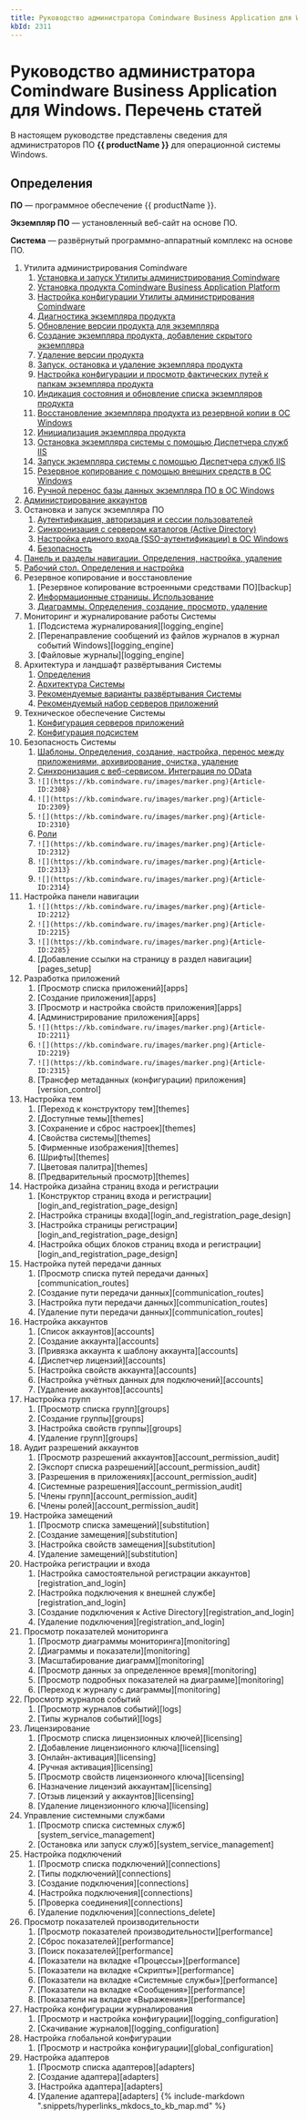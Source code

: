```yaml
---
title: Руководство администратора Comindware Business Application для Windows. Перечень статей
kbId: 2311
---
```


# Руководство администратора Comindware Business Application для Windows. Перечень статей

В настоящем руководстве представлены сведения для администраторов ПО **{{ productName }}** для операционной системы Windows.

## Определения

**ПО** — программное обеспечение {{ productName }}.

**Экземпляр ПО** — установленный веб-сайт на основе ПО.

**Система** — развёрнутый программно-аппаратный комплекс на основе ПО.

1. Утилита администрирования Comindware
    1. [Установка и запуск Утилиты администрирования Comindware](https://kb.comindware.ru/article.php?id=2027)
    2. [Установка продукта Comindware Business Application Platform](https://kb.comindware.ru/article.php?id=2294)
    3. [Настройка конфигурации Утилиты администрирования Comindware](https://kb.comindware.ru/article.php?id=2295)
    4. [Диагностика экземпляра продукта](https://kb.comindware.ru/article.php?id=2028)
    5. [Обновление версии продукта для экземпляра](https://kb.comindware.ru/article.php?id=2029)
    6. [Создание экземпляра продукта, добавление скрытого экземпляра](https://kb.comindware.ru/article.php?id=2030)
    7. [Удаление версии продукта](https://kb.comindware.ru/article.php?id=2031)
    8. [Запуск, остановка и удаление экземпляра продукта](https://kb.comindware.ru/article.php?id=2032)
    9. [Настройка конфигурации и просмотр фактических путей к папкам экземпляра продукта](https://kb.comindware.ru/article.php?id=2033)
    10. [Индикация состояния и обновление списка экземпляров продукта](https://kb.comindware.ru/article.php?id=2034)
    11. [Восстановление экземпляра продукта из резервной копии в ОС Windows](https://kb.comindware.ru/article.php?id=2035)
    12. [Инициализация экземпляра продукта](https://kb.comindware.ru/article.php?id=2036)
    13. [Остановка экземпляра системы с помощью Диспетчера служб IIS](https://kb.comindware.ru/article.php?id=2037)
    14. [Запуск экземпляра системы с помощью Диспетчера служб IIS](https://kb.comindware.ru/article.php?id=2038)
    15. [Резервное копирование с помощью внешних средств в ОС Windows](https://kb.comindware.ru/article.php?id=2039)
    16. [Ручной перенос базы данных экземпляра ПО в ОС Windows](https://kb.comindware.ru/article.php?id=2040)
2. [Администрирование аккаунтов](https://kb.comindware.ru/article.php?id=2296)
3. Остановка и запуск экземпляра ПО
    1. [Аутентификация, авторизация и сессии пользователей](https://kb.comindware.ru/article.php?id=2297)
    2. [Синхронизация с сервером каталогов (Active Directory)](https://kb.comindware.ru/article.php?id=2298)
    3. [Настройка единого входа (SSO-аутентификации) в ОС Windows](https://kb.comindware.ru/article.php?id=2299)
    4. [Безопасность](https://kb.comindware.ru/article.php?id=2300)
4. [Панель и разделы навигации. Определения, настройка, удаление](https://kb.comindware.ru/article.php?id=2301)
5. [Рабочий стол. Определения и настройка](https://kb.comindware.ru/article.php?id=2302)
6. Резервное копирование и восстановление
    1. [Резервное копирование встроенными средствами ПО][backup]
    2. [Информационные страницы. Использование](https://kb.comindware.ru/article.php?id=2303)
    3. [Диаграммы. Определения, создание, просмотр, удаление](https://kb.comindware.ru/article.php?id=2154)
7. Мониторинг и журналирование работы Системы
    1. [Подсистема журналирования][logging_engine]
    2. [Перенаправление сообщений из файлов журналов в журнал событий Windows][logging_engine]
    3. [Файловые журналы][logging_engine]
8. Архитектура и ландшафт развёртывания Системы
    1. [Определения](https://kb.comindware.ru/article.php?id=2085#mcetoc_1g78u77lo2)
    2. [Архитектура Системы](https://kb.comindware.ru/article.php?id=2085#mcetoc_1g7eahlrr0)
    3. [Рекомендуемые варианты развёртывания Системы](https://kb.comindware.ru/article.php?id=2085#mcetoc_1g7eauu4b2)
    4. [Рекомендуемый набор серверов приложений](https://kb.comindware.ru/article.php?id=2085#mcetoc_1g7ebavmr4)
9. Техническое обеспечение Системы
    1. [Конфигурация серверов приложений](https://kb.comindware.ru/article.php?id=2085#mcetoc_1g7ebfaqq1)
    2. [Конфигурация подсистем](https://kb.comindware.ru/article.php?id=2085#mcetoc_1g7ebvhdq0)
10. Безопасность Системы
    1. [Шаблоны. Определения, создание, настройка, перенос между приложениями, архивирование, очистка, удаление](https://kb.comindware.ru/article.php?id=2306)
    2. [Синхронизация с веб-сервисом. Интеграция по OData](https://kb.comindware.ru/article.php?id=2307)
    3. `![](https://kb.comindware.ru/images/marker.png){Article-ID:2308}`
    4. `![](https://kb.comindware.ru/images/marker.png){Article-ID:2309}`
    5. `![](https://kb.comindware.ru/images/marker.png){Article-ID:2310}`
    6. [Роли](https://kb.comindware.ru/category/comindware-business-application-platform/%d0%92%d0%b5%d1%80%d1%81%d0%b8%d1%8f-4/%d0%a0%d1%83%d0%ba%d0%be%d0%b2%d0%be%d0%b4%d1%81%d1%82%d0%b2%d0%b0/%d0%a0%d1%83%d0%ba%d0%be%d0%b2%d0%be%d0%b4%d1%81%d1%82%d0%b2%d0%be-%d0%bf%d0%be%d0%bb%d1%8c%d0%b7%d0%be%d0%b2%d0%b0%d1%82%d0%b5%d0%bb%d1%8f-4-2/%d0%90%d0%b4%d0%bc%d0%b8%d0%bd%d0%b8%d1%81%d1%82%d1%80%d0%b8%d1%80%d0%be%d0%b2%d0%b0%d0%bd%d0%b8%d0%b5/%d0%90%d0%b4%d0%bc%d0%b8%d0%bd%d0%b8%d1%81%d1%82%d1%80%d0%b8%d1%80%d0%be%d0%b2%d0%b0%d0%bd%d0%b8%d0%b5-%d0%b0%d0%ba%d0%ba%d0%b0%d1%83%d0%bd%d1%82%d0%be%d0%b2/%d0%a1%d0%b8%d1%81%d1%82%d0%b5%d0%bc%d0%bd%d1%8b%d0%b5-%d1%80%d0%be%d0%bb%d0%b8/461/)
    7. `![](https://kb.comindware.ru/images/marker.png){Article-ID:2312}`
    8. `![](https://kb.comindware.ru/images/marker.png){Article-ID:2313}`
    9. `![](https://kb.comindware.ru/images/marker.png){Article-ID:2314}`
11. Настройка панели навигации
    1. `![](https://kb.comindware.ru/images/marker.png){Article-ID:2212}`
    2. `![](https://kb.comindware.ru/images/marker.png){Article-ID:2215}`
    3. `![](https://kb.comindware.ru/images/marker.png){Article-ID:2285}`
    4. [Добавление ссылки на страницу в раздел навигации][pages_setup]
12. Разработка приложений
    1. [Просмотр списка приложений][apps]
    2. [Создание приложения][apps]
    3. [Просмотр и настройка свойств приложения][apps]
    4. [Администрирование приложения][apps]
    5. `![](https://kb.comindware.ru/images/marker.png){Article-ID:2211}`
    6. `![](https://kb.comindware.ru/images/marker.png){Article-ID:2219}`
    7. `![](https://kb.comindware.ru/images/marker.png){Article-ID:2315}`
    8. [Трансфер метаданных (конфигурации) приложения][version_control]
13. Настройка тем
    1. [Переход к конструктору тем][themes]
    2. [Доступные темы][themes]
    3. [Сохранение и сброс настроек][themes]
    4. [Свойства системы][themes]
    5. [Фирменные изображения][themes]
    6. [Шрифты][themes]
    7. [Цветовая палитра][themes]
    8. [Предварительный просмотр][themes]
14. Настройка дизайна страниц входа и регистрации
    1. [Конструктор страниц входа и регистрации][login_and_registration_page_design]
    2. [Настройка страницы входа][login_and_registration_page_design]
    3. [Настройка страницы регистрации][login_and_registration_page_design]
    4. [Настройка общих блоков страниц входа и регистрации][login_and_registration_page_design]
15. Настройка путей передачи данных
    1. [Просмотр списка путей передачи данных][communication_routes]
    2. [Создание пути передачи данных][communication_routes]
    3. [Настройка пути передачи данных][communication_routes]
    4. [Удаление пути передачи данных][communication_routes]
16. Настройка аккаунтов
    1. [Список аккаунтов][accounts]
    2. [Создание аккаунта][accounts]
    3. [Привязка аккаунта к шаблону аккаунта][accounts]
    4. [Диспетчер лицензий][accounts]
    5. [Настройка свойств аккаунта][accounts]
    6. [Настройка учётных данных для подключений][accounts]
    7. [Удаление аккаунтов][accounts]
17. Настройка групп
    1. [Просмотр списка групп][groups]
    2. [Создание группы][groups]
    3. [Настройка свойств группы][groups]
    4. [Удаление групп][groups]
18. Аудит разрешений аккаунтов
    1. [Просмотр разрешений аккаунтов][account_permission_audit]
    2. [Экспорт списка разрешений][account_permission_audit]
    3. [Разрешения в приложениях][account_permission_audit]
    4. [Системные разрешения][account_permission_audit]
    5. [Члены групп][account_permission_audit]
    6. [Члены ролей][account_permission_audit]
19. Настройка замещений
    1. [Просмотр списка замещений][substitution]
    2. [Создание замещения][substitution]
    3. [Настройка свойств замещения][substitution]
    4. [Удаление замещений][substitution]
20. Настройка регистрации и входа
    1. [Настройка самостоятельной регистрации аккаунтов][registration_and_login]
    2. [Настройка подключения к внешней службе][registration_and_login]
    3. [Создание подключения к Active Directory][registration_and_login]
    4. [Удаление подключения][registration_and_login]
21. Просмотр показателей мониторинга
    1. [Просмотр диаграммы мониторинга][monitoring]
    2. [Диаграммы и показатели][monitoring]
    3. [Масштабирование диаграмм][monitoring]
    4. [Просмотр данных за определенное время][monitoring]
    5. [Просмотр подробных показателей на диаграмме][monitoring]
    6. [Переход к журналу с диаграммы][monitoring]
22. Просмотр журналов событий
    1. [Просмотр журналов событий][logs]
    2. [Типы журналов событий][logs]
23. Лицензирование
    1. [Просмотр списка лицензионных ключей][licensing]
    2. [Добавление лицензионного ключа][licensing]
    3. [Онлайн-активация][licensing]
    4. [Ручная активация][licensing]
    5. [Просмотр свойств лицензионного ключа][licensing]
    6. [Назначение лицензий аккаунтам][licensing]
    7. [Отзыв лицензий у аккаунтов][licensing]
    8. [Удаление лицензионного ключа][licensing]
24. Управление системными службами
    1. [Просмотр списка системных служб][system_service_management]
    2. [Остановка или запуск служб][system_service_management]
25. Настройка подключений
    1. [Просмотр списка подключений][connections]
    2. [Типы подключений][connections]
    3. [Создание подключения][connections]
    4. [Настройка подключения][connections]
    5. [Проверка соединения][connections]
    6. [Удаление подключения][connections_delete]
26. Просмотр показателей производительности
    1. [Просмотр показателей производительности][performance]
    2. [Сброс показателей][performance]
    3. [Поиск показателей][performance]
    4. [Показатели на вкладке «Процессы»][performance]
    5. [Показатели на вкладке «Скрипты»][performance]
    6. [Показатели на вкладке «Системные службы»][performance]
    7. [Показатели на вкладке «Сообщения»][performance]
    8. [Показатели на вкладке «Выражения»][performance]
27. Настройка конфигурации журналирования
    1. [Просмотр и настройка конфигурации][logging_configuration]
    2. [Скачивание журналов][logging_configuration]
28. Настройка глобальной конфигурации
    1. [Просмотр и настройка конфигурации][global_configuration]
29. Настройка адаптеров
    1. [Просмотр списка адаптеров][adapters]
    2. [Создание адаптера][adapters]
    3. [Настройка адаптера][adapters]
    4. [Удаление адаптера][adapters]
{% include-markdown ".snippets/hyperlinks_mkdocs_to_kb_map.md" %}

